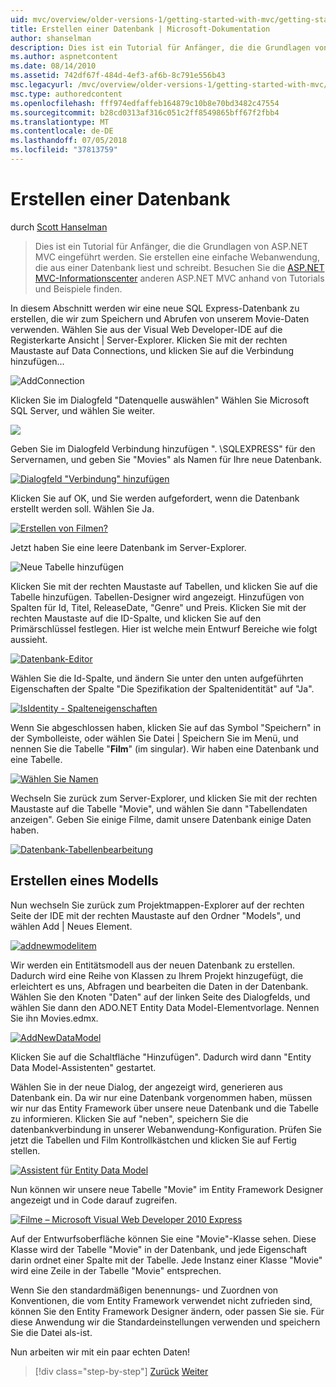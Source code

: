 ```yaml
---
uid: mvc/overview/older-versions-1/getting-started-with-mvc/getting-started-with-mvc-part4
title: Erstellen einer Datenbank | Microsoft-Dokumentation
author: shanselman
description: Dies ist ein Tutorial für Anfänger, die die Grundlagen von ASP.NET MVC eingeführt werden. Erstellen Sie eine einfache Webanwendung, die aus einer Datenbank liest und schreibt.
ms.author: aspnetcontent
ms.date: 08/14/2010
ms.assetid: 742df67f-484d-4ef3-af6b-8c791e556b43
msc.legacyurl: /mvc/overview/older-versions-1/getting-started-with-mvc/getting-started-with-mvc-part4
msc.type: authoredcontent
ms.openlocfilehash: fff974edfaffeb164879c10b8e70bd3482c47554
ms.sourcegitcommit: b28cd0313af316c051c2ff8549865bff67f2fbb4
ms.translationtype: MT
ms.contentlocale: de-DE
ms.lasthandoff: 07/05/2018
ms.locfileid: "37813759"
---
```

<a name="creating-a-database"></a>Erstellen einer Datenbank
====================
durch [Scott Hanselman](https://github.com/shanselman)

> Dies ist ein Tutorial für Anfänger, die die Grundlagen von ASP.NET MVC eingeführt werden. Sie erstellen eine einfache Webanwendung, die aus einer Datenbank liest und schreibt. Besuchen Sie die [ASP.NET MVC-Informationscenter](../../../index.md) anderen ASP.NET MVC anhand von Tutorials und Beispiele finden.


In diesem Abschnitt werden wir eine neue SQL Express-Datenbank zu erstellen, die wir zum Speichern und Abrufen von unserem Movie-Daten verwenden. Wählen Sie aus der Visual Web Developer-IDE auf die Registerkarte Ansicht | Server-Explorer. Klicken Sie mit der rechten Maustaste auf Data Connections, und klicken Sie auf die Verbindung hinzufügen...

![AddConnection](getting-started-with-mvc-part4/_static/image1.png)

Klicken Sie im Dialogfeld "Datenquelle auswählen" Wählen Sie Microsoft SQL Server, und wählen Sie weiter.

![](getting-started-with-mvc-part4/_static/image2.png)

Geben Sie im Dialogfeld Verbindung hinzufügen ". \SQLEXPRESS" für den Servernamen, und geben Sie "Movies" als Namen für Ihre neue Datenbank.

[![Dialogfeld "Verbindung" hinzufügen](getting-started-with-mvc-part4/_static/image4.png)](getting-started-with-mvc-part4/_static/image3.png)

Klicken Sie auf OK, und Sie werden aufgefordert, wenn die Datenbank erstellt werden soll. Wählen Sie Ja.

[![Erstellen von Filmen?](getting-started-with-mvc-part4/_static/image6.png)](getting-started-with-mvc-part4/_static/image5.png)

Jetzt haben Sie eine leere Datenbank im Server-Explorer.

![Neue Tabelle hinzufügen](getting-started-with-mvc-part4/_static/image7.png)

Klicken Sie mit der rechten Maustaste auf Tabellen, und klicken Sie auf die Tabelle hinzufügen. Tabellen-Designer wird angezeigt. Hinzufügen von Spalten für Id, Titel, ReleaseDate, "Genre" und Preis. Klicken Sie mit der rechten Maustaste auf die ID-Spalte, und klicken Sie auf den Primärschlüssel festlegen. Hier ist welche mein Entwurf Bereiche wie folgt aussieht.

[![Datenbank-Editor](getting-started-with-mvc-part4/_static/image9.png)](getting-started-with-mvc-part4/_static/image8.png)

Wählen Sie die Id-Spalte, und ändern Sie unter den unten aufgeführten Eigenschaften der Spalte "Die Spezifikation der Spaltenidentität" auf "Ja".

[![IsIdentity - Spalteneigenschaften](getting-started-with-mvc-part4/_static/image11.png)](getting-started-with-mvc-part4/_static/image10.png)

Wenn Sie abgeschlossen haben, klicken Sie auf das Symbol "Speichern" in der Symbolleiste, oder wählen Sie Datei | Speichern Sie im Menü, und nennen Sie die Tabelle "**Film**" (im singular). Wir haben eine Datenbank und eine Tabelle.

[![Wählen Sie Namen](getting-started-with-mvc-part4/_static/image13.png)](getting-started-with-mvc-part4/_static/image12.png)

Wechseln Sie zurück zum Server-Explorer, und klicken Sie mit der rechten Maustaste auf die Tabelle "Movie", und wählen Sie dann "Tabellendaten anzeigen". Geben Sie einige Filme, damit unsere Datenbank einige Daten haben.

[![Datenbank-Tabellenbearbeitung](getting-started-with-mvc-part4/_static/image15.png)](getting-started-with-mvc-part4/_static/image14.png)

## <a name="creating-a-model"></a>Erstellen eines Modells

Nun wechseln Sie zurück zum Projektmappen-Explorer auf der rechten Seite der IDE mit der rechten Maustaste auf den Ordner "Models", und wählen Add | Neues Element.

[![addnewmodelitem](getting-started-with-mvc-part4/_static/image17.png)](getting-started-with-mvc-part4/_static/image16.png)

Wir werden ein Entitätsmodell aus der neuen Datenbank zu erstellen. Dadurch wird eine Reihe von Klassen zu Ihrem Projekt hinzugefügt, die erleichtert es uns, Abfragen und bearbeiten die Daten in der Datenbank. Wählen Sie den Knoten "Daten" auf der linken Seite des Dialogfelds, und wählen Sie dann den ADO.NET Entity Data Model-Elementvorlage. Nennen Sie ihn Movies.edmx.

[![AddNewDataModel](getting-started-with-mvc-part4/_static/image19.png)](getting-started-with-mvc-part4/_static/image18.png)

Klicken Sie auf die Schaltfläche "Hinzufügen". Dadurch wird dann "Entity Data Model-Assistenten" gestartet.

Wählen Sie in der neue Dialog, der angezeigt wird, generieren aus Datenbank ein. Da wir nur eine Datenbank vorgenommen haben, müssen wir nur das Entity Framework über unsere neue Datenbank und die Tabelle zu informieren. Klicken Sie auf "neben", speichern Sie die datenbankverbindung in unserer Webanwendung-Konfiguration. Prüfen Sie jetzt die Tabellen und Film Kontrollkästchen und klicken Sie auf Fertig stellen.

[![Assistent für Entity Data Model](getting-started-with-mvc-part4/_static/image21.png)](getting-started-with-mvc-part4/_static/image20.png)

Nun können wir unsere neue Tabelle "Movie" im Entity Framework Designer angezeigt und in Code darauf zugreifen.

[![Filme – Microsoft Visual Web Developer 2010 Express](getting-started-with-mvc-part4/_static/image23.png)](getting-started-with-mvc-part4/_static/image22.png)

Auf der Entwurfsoberfläche können Sie eine "Movie"-Klasse sehen. Diese Klasse wird der Tabelle "Movie" in der Datenbank, und jede Eigenschaft darin ordnet einer Spalte mit der Tabelle. Jede Instanz einer Klasse "Movie" wird eine Zeile in der Tabelle "Movie" entsprechen.

Wenn Sie den standardmäßigen benennungs- und Zuordnen von Konventionen, die vom Entity Framework verwendet nicht zufrieden sind, können Sie den Entity Framework Designer ändern, oder passen Sie sie. Für diese Anwendung wir die Standardeinstellungen verwenden und speichern Sie die Datei als-ist.

Nun arbeiten wir mit ein paar echten Daten!

> [!div class="step-by-step"]
> [Zurück](getting-started-with-mvc-part3.md)
> [Weiter](getting-started-with-mvc-part5.md)

